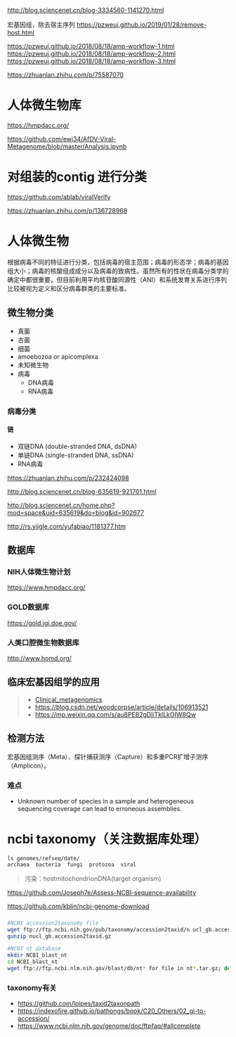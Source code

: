 
http://blog.sciencenet.cn/blog-3334560-1141270.html

宏基因组，除去宿主序列
https://pzweuj.github.io/2019/01/28/remove-host.html


https://pzweuj.github.io/2018/08/18/amp-workflow-1.html
https://pzweuj.github.io/2018/08/18/amp-workflow-2.html
https://pzweuj.github.io/2018/08/18/amp-workflow-3.html

https://zhuanlan.zhihu.com/p/75587070

# 人体微生物库
https://hmpdacc.org/

https://github.com/ewj34/AfDV-Viral-Metagenome/blob/master/Analysis.ipynb

# 对组装的contig 进行分类 
https://github.com/ablab/viralVerify

https://zhuanlan.zhihu.com/p/136728968

# 人体微生物

根据病毒不同的特征进行分类，包括病毒的宿主范围；病毒的形态学；病毒的基因组大小；病毒的核酸组成成分以及病毒的致病性。虽然所有的性状在病毒分类学的确定中都很重要，但目前利用平均核苷酸同源性（ANI）和系统发育关系进行序列比较被视为定义和区分病毒群类的主要标准。

## 微生物分类
+ 真菌
+ 古菌
+ 细菌
+ amoebozoa or apicomplexa
+ 未知微生物
+ 病毒
  + DNA病毒
  + RNA病毒
### 病毒分类
#### 链
+ 双链DNA (double-stranded DNA, dsDNA)
+ 单链DNA (single-stranded DNA, ssDNA)
+ RNA病毒

https://zhuanlan.zhihu.com/p/232424098

http://blog.sciencenet.cn/blog-635619-921701.html

http://blog.sciencenet.cn/home.php?mod=space&uid=635619&do=blog&id=902677


http://rs.yiigle.com/yufabiao/1181377.htm

## 数据库

### NIH人体微生物计划
https://www.hmpdacc.org/

### GOLD数据库
https://gold.jgi.doe.gov/

### 人类口腔微生物数据库
http://www.homd.org/

## 临床宏基因组学的应用

> + [Clinical_metagenomics](https://www.nature.com/articles/s41576-019-0113-7)
> + https://blog.csdn.net/woodcorpse/article/details/106913521
> + https://mp.weixin.qq.com/s/au8PE82gDIiTklLkOIW8Qw
> 
## 检测方法
宏基因组测序（Meta）、探针捕获测序（Capture）和多重PCR扩增子测序（Amplicon）。
### 难点
+ Unknown number of species in a sample and heterogeneous sequencing coverage can lead to erroneous assemblies.


# ncbi taxonomy（关注数据库处理）
```
ls genomes/refseq/date/
archaea  bacteria  fungi  protozoa  viral
```
> 污染：hostmitochondrionDNA(target organism)

https://github.com/Joseph7e/Assess-NCBI-sequence-availability

https://github.com/kblin/ncbi-genome-download

###
```bash
#NCBI accession2taxonomy file
wget ftp://ftp.ncbi.nih.gov/pub/taxonomy/accession2taxid/n ucl_gb.accession2taxid.gz
gunzip nucl_gb.accession2taxid.gz

#NCBI nt database
mkdir NCBI_blast_nt
cd NCBI_blast_nt
wget ftp://ftp.ncbi.nlm.nih.gov/blast/db/nt* for file in nt*.tar.gz; do tar -zxf $file; done
```
### taxonomy有关
+ https://github.com/lpipes/taxid2taxonpath
+ https://indexofire.github.io/pathongs/book/C20_Others/02_gi-to-accession/
+ https://www.ncbi.nlm.nih.gov/genome/doc/ftpfaq/#allcomplete

